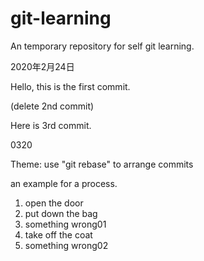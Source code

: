 # git-learning
An temporary repository for self git learning.

2020年2月24日

Hello, this is the first commit.

(delete 2nd commit)

Here is 3rd commit.

0320

Theme: use "git rebase" to arrange commits

an example for a process.

1. open the door
2. put down the bag
3. something wrong01
4. take off the coat
5. something wrong02